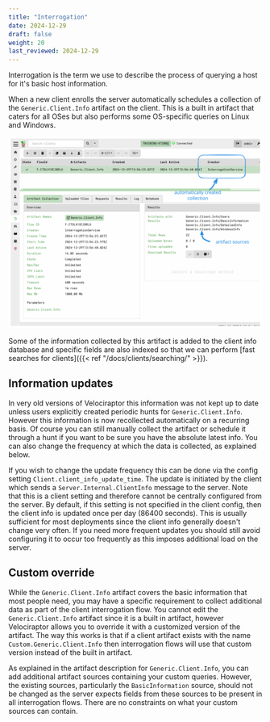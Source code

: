 ```yaml
---
title: "Interrogation"
date: 2024-12-29
draft: false
weight: 20
last_reviewed: 2024-12-29
---
```


Interrogation is the term we use to describe the process of querying a host for
it's basic host information.

When a new client enrolls the server automatically schedules a collection of the
`Generic.Client.Info` artifact on the client. This is a built in artifact that
caters for all OSes but also performs some OS-specific queries on Linux and
Windows.

![initial interrogation flow](interrogation_initial.svg)

Some of the information collected by this artifact is added to the client info
database and specific fields are also indexed so that we can perform
[fast searches for clients]({{< ref "/docs/clients/searching/" >}}).

## Information updates

In very old versions of Velociraptor this information was not kept up to date
unless users explicitly created periodic hunts for `Generic.Client.Info`. However this
information is now recollected automatically on a recurring basis. Of course you
can still manually collect the artifact or schedule it through a hunt if you
want to be sure you have the absolute latest info. You can also change the
frequency at which the data is collected, as explained below.

If you wish to change the update frequency this can be done via the config
setting `Client.client_info_update_time`. The update is initiated by the client
which sends a `Server.Internal.ClientInfo` message to the server. Note that this
is a client setting and therefore cannot be centrally configured from the
server. By default, if this setting is not specified in the client config, then
the client info is updated once per day (86400 seconds). This is usually
sufficient for most deployments since the client info generally doesn't change
very often. If you need more frequent updates you should still avoid configuring
it to occur too frequently as this imposes additional load on the server.

## Custom override

While the `Generic.Client.Info` artifact covers the basic information that most
people need, you may have a specific requirement to collect additional data as
part of the client interrogation flow. You cannot edit the `Generic.Client.Info`
artifact since it is a built in artifact, however Velociraptor allows you to
override it with a customized version of the artifact. The way this works is
that if a client artifact exists with the name `Custom.Generic.Client.Info` then
interrogation flows will use that custom version instead of the built in
artifact.

As explained in the artifact description for `Generic.Client.Info`, you can add
additional artifact sources containing your custom queries. However, the
existing sources, particularly the `BasicInformation` source, should not be
changed as the server expects fields from these sources to be present in all
interrogation flows. There are no constraints on what your custom sources can
contain.






